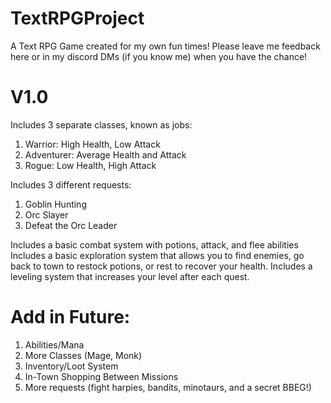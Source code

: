 # TextRPGProject
A Text RPG Game created for my own fun times! Please leave me feedback here or in my discord DMs (if you know me) when you have the chance!

# V1.0
Includes 3 separate classes, known as jobs:
1. Warrior: High Health, Low Attack
2. Adventurer: Average Health and Attack
3. Rogue: Low Health, High Attack

Includes 3 different requests:
1. Goblin Hunting
2. Orc Slayer
3. Defeat the Orc Leader

Includes a basic combat system with potions, attack, and flee abilities
Includes a basic exploration system that allows you to find enemies, go back to town to restock potions, or rest to recover your health.
Includes a leveling system that increases your level after each quest.

# Add in Future:
1. Abilities/Mana
2. More Classes (Mage, Monk)
3. Inventory/Loot System
4. In-Town Shopping Between Missions 
5. More requests (fight harpies, bandits, minotaurs, and a secret BBEG!)
